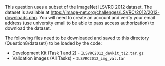 This question uses a subset of the ImageNet ILSVRC 2012 dataset. The dataset is available at https://image-net.org/challenges/LSVRC/2012/2012-downloads.php. You will need to create an account and verify your email address (use
university email to be able to pass access authorization) to download the dataset.

The following files need to be downloaded and saved to this directory (Question8/dataset/) to be loaded by the code:
- Development Kit (Task 1 and 2) - `ILSVRC2012_devkit_t12.tar.gz`
- Validation images (All Tasks) - `ILSVRC2012_img_val.tar`